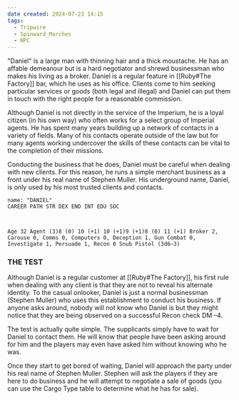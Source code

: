 ```yaml
---
date created: 2024-07-23 14:15
tags:
  - Tripwire
  - Spinward_Marches
  - NPC
---
```


"Daniel" is a large man with thinning hair and a thick moustache. He has an affable demeanour but is a hard negotiator and shrewd businessman who makes his living as a broker. Daniel is a regular feature in [[Ruby#The Factory]] bar, which he uses as his office. Clients come to him seeking particular services or goods (both legal and illegal) and Daniel can put them in touch with the right people for a reasonable commission.

Although Daniel is not directly in the service of the Imperium, he is a loyal citizen (in his own way) who often works for a select group of Imperial agents. He has spent many years building up a network of contacts in a variety of fields. Many of his contacts operate outside of the law but for many agents working undercover the skills of these contacts can be vital to the completion of their missions.

Conducting the business that he does, Daniel must be careful when dealing with new clients. For this reason, he runs a simple merchant business as a front under his real name of Stephen Muller. His underground name, Daniel, is only used by his most trusted clients and contacts.

```
name: "DANIEL"
CAREER PATH STR DEX END INT EDU SOC



Age 32 Agent (3)8 (0) 10 (+1) 10 (+1)9 (+1)8 (0) 11 (+1) Broker 2, Carouse 0, Comms 0, Computers 0, Deception 1, Gun Combat 0, Investigate 1, Persuade 1, Recon 0 Snub Pistol (3d6–3)
```

### THE TEST

Although Daniel is a regular customer at [[Ruby#The Factory]], his first rule when dealing with any client is that they are not to reveal his alternate identity. To the casual onlooker, Daniel is just a normal businessman (Stephen Muller) who uses this establishment to conduct his business. If anyone asks around, nobody will not know who Daniel is but they might notice that they are being observed on a successful Recon check DM –4.

The test is actually quite simple. The supplicants simply have to wait for Daniel to contact them. He will know that people have been asking around for him and the players may even have asked him without knowing who he was.

Once they start to get bored of waiting, Daniel will approach the party under his real name of Stephen Muller. Stephen will ask the players if they are here to do business and he will attempt to negotiate a sale of goods (you can use the Cargo Type table to determine what he has for sale).
